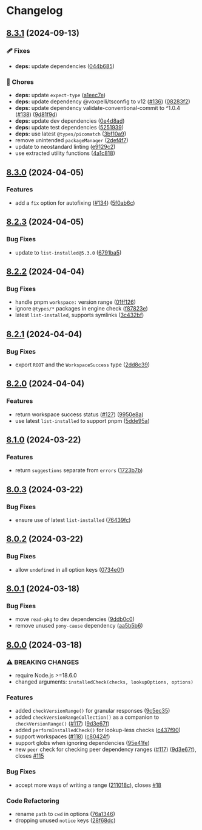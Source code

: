 # Changelog

## [8.3.1](https://github.com/voxpelli/node-installed-check-core/compare/v8.3.0...v8.3.1) (2024-09-13)


### 🩹 Fixes

* **deps:** update dependencies ([044b685](https://github.com/voxpelli/node-installed-check-core/commit/044b6857741b2f4823afe1bd4f37557f20fbe8a9))


### 🧹 Chores

* **deps:** update `expect-type` ([a1eec7e](https://github.com/voxpelli/node-installed-check-core/commit/a1eec7e4b54ad56e3d96815828113677bc6d82c8))
* **deps:** update dependency @voxpelli/tsconfig to v12 ([#136](https://github.com/voxpelli/node-installed-check-core/issues/136)) ([08283f2](https://github.com/voxpelli/node-installed-check-core/commit/08283f2aa15ec3283545b36e30535bec1a98d9d7))
* **deps:** update dependency validate-conventional-commit to ^1.0.4 ([#138](https://github.com/voxpelli/node-installed-check-core/issues/138)) ([9d81f9d](https://github.com/voxpelli/node-installed-check-core/commit/9d81f9d276809cfe534e80b80184458d13747683))
* **deps:** update dev dependencies ([0e4d8ad](https://github.com/voxpelli/node-installed-check-core/commit/0e4d8adedd867e208b0b07089208208f9acd18ee))
* **deps:** update test dependencies ([5251939](https://github.com/voxpelli/node-installed-check-core/commit/52519396f4cd5913346f6c775eacd9bce1d9953c))
* **deps:** use latest `@types/picomatch` ([3bf10a9](https://github.com/voxpelli/node-installed-check-core/commit/3bf10a9c2aa3ba07eee67371b45fe34efbd14f7b))
* remove unintended `packageManager` ([2def4f7](https://github.com/voxpelli/node-installed-check-core/commit/2def4f7f37bb3a7b4a227a41c68cfb77e6a899c0))
* update to neostandard linting ([e9129c2](https://github.com/voxpelli/node-installed-check-core/commit/e9129c2465af38cfcbff605c66d484b6e13a3282))
* use extracted utility functions ([4a1c818](https://github.com/voxpelli/node-installed-check-core/commit/4a1c8189af967dc37a1b87502a40c2cfa5062f06))

## [8.3.0](https://github.com/voxpelli/node-installed-check-core/compare/v8.2.3...v8.3.0) (2024-04-05)


### Features

* add a `fix` option for autofixing ([#134](https://github.com/voxpelli/node-installed-check-core/issues/134)) ([5f0ab6c](https://github.com/voxpelli/node-installed-check-core/commit/5f0ab6c8ade1f77f7784e7fc5b13b50e609cbfbf))

## [8.2.3](https://github.com/voxpelli/node-installed-check-core/compare/v8.2.2...v8.2.3) (2024-04-05)


### Bug Fixes

* update to `list-installed@5.3.0` ([6791ba5](https://github.com/voxpelli/node-installed-check-core/commit/6791ba5cb1c69cadfeaf7f6442f59293dc5e97da))

## [8.2.2](https://github.com/voxpelli/node-installed-check-core/compare/v8.2.1...v8.2.2) (2024-04-04)


### Bug Fixes

* handle pnpm `workspace:` version range ([01ff126](https://github.com/voxpelli/node-installed-check-core/commit/01ff126a26e9b2e271195730b68eccdc1cea8dbe))
* ignore `@types/*` packages in engine check ([f87823e](https://github.com/voxpelli/node-installed-check-core/commit/f87823e05788e6eebb67d888456582c669ee9d70))
* latest `list-installed`, supports symlinks ([3c432bf](https://github.com/voxpelli/node-installed-check-core/commit/3c432bf5353ed64c0e4439cb58aca0e5da9aa1e7))

## [8.2.1](https://github.com/voxpelli/node-installed-check-core/compare/v8.2.0...v8.2.1) (2024-04-04)


### Bug Fixes

* export `ROOT` and the `WorkspaceSuccess` type ([2dd8c39](https://github.com/voxpelli/node-installed-check-core/commit/2dd8c39b76efbe394a4160f6816500e98a33085f))

## [8.2.0](https://github.com/voxpelli/node-installed-check-core/compare/v8.1.0...v8.2.0) (2024-04-04)


### Features

* return workspace success status ([#127](https://github.com/voxpelli/node-installed-check-core/issues/127)) ([9950e8a](https://github.com/voxpelli/node-installed-check-core/commit/9950e8ab1ac6a06e5b938aaf1095fa802f496e35))
* use latest `list-installed` to support pnpm ([5dde95a](https://github.com/voxpelli/node-installed-check-core/commit/5dde95ab976fb5aa2204ca810c46330f74d72c4b))

## [8.1.0](https://github.com/voxpelli/node-installed-check-core/compare/v8.0.3...v8.1.0) (2024-03-22)


### Features

* return `suggestions` separate from `errors` ([1723b7b](https://github.com/voxpelli/node-installed-check-core/commit/1723b7be1d165a1bc9865454ddac45115392ccf9))

## [8.0.3](https://github.com/voxpelli/node-installed-check-core/compare/v8.0.2...v8.0.3) (2024-03-22)


### Bug Fixes

* ensure use of latest `list-installed` ([76439fc](https://github.com/voxpelli/node-installed-check-core/commit/76439fcf6cc953a1a30a3b0d3efa8a6e94b8b38a))

## [8.0.2](https://github.com/voxpelli/node-installed-check-core/compare/v8.0.1...v8.0.2) (2024-03-22)


### Bug Fixes

* allow `undefined` in all option keys ([0734e0f](https://github.com/voxpelli/node-installed-check-core/commit/0734e0ff6b792abea029dea5309b77194c6c86f5))

## [8.0.1](https://github.com/voxpelli/node-installed-check-core/compare/v8.0.0...v8.0.1) (2024-03-18)


### Bug Fixes

* move `read-pkg` to dev dependencies ([9ddb0c0](https://github.com/voxpelli/node-installed-check-core/commit/9ddb0c079af022622f06408135b0c38afad95ed3))
* remove unused `pony-cause` dependency ([aa5b5b6](https://github.com/voxpelli/node-installed-check-core/commit/aa5b5b6005f115b359b056e060f6a8a1dbd9988a))

## [8.0.0](https://github.com/voxpelli/node-installed-check-core/compare/v7.1.4...v8.0.0) (2024-03-18)


### ⚠ BREAKING CHANGES

* require Node.js >=18.6.0
* changed arguments: `installedCheck(checks, lookupOptions, options)`

### Features

* added `checkVersionRange()` for granular responses ([9c5ec35](https://github.com/voxpelli/node-installed-check-core/commit/9c5ec357d520d17e6c5c81c50ee0fa2a74bb7e9d))
* added `checkVersionRangeCollection()` as a companion to `checkVersionRange()` ([#117](https://github.com/voxpelli/node-installed-check-core/issues/117)) ([9d3e67f](https://github.com/voxpelli/node-installed-check-core/commit/9d3e67f4c758e7c9751ec8b046e22408da54c802))
* added `performInstalledCheck()` for lookup-less checks ([c437f90](https://github.com/voxpelli/node-installed-check-core/commit/c437f9035329ca9531bbe3c7c243cc985fa17235))
* support workspaces ([#118](https://github.com/voxpelli/node-installed-check-core/issues/118)) ([c80424f](https://github.com/voxpelli/node-installed-check-core/commit/c80424ffd81efd515382c10705f0848154c44005))
* support globs when ignoring dependencies ([95e41fe](https://github.com/voxpelli/node-installed-check-core/commit/95e41fe3fbba3cb1d160d6e3af706e88c91a26cf))
* new `peer` check for checking peer dependency ranges ([#117](https://github.com/voxpelli/node-installed-check-core/issues/117)) ([9d3e67f](https://github.com/voxpelli/node-installed-check-core/commit/9d3e67f4c758e7c9751ec8b046e22408da54c802)), closes [#115](https://github.com/voxpelli/node-installed-check-core/issues/115)


### Bug Fixes

* accept more ways of writing a range ([211018c](https://github.com/voxpelli/node-installed-check-core/commit/211018c72be0e6b982cfa98a6167bb6c58768b94)), closes [#18](https://github.com/voxpelli/node-installed-check-core/issues/18)


### Code Refactoring

* rename `path` to `cwd` in options ([76a1346](https://github.com/voxpelli/node-installed-check-core/commit/76a13469e4a32de8679d3cbe4948cb9075c64d7e))
* dropping unused `notice` keys ([28f68dc](https://github.com/voxpelli/node-installed-check-core/commit/28f68dc6b6b9dd54db5cecc644d4151cfc9db944))
